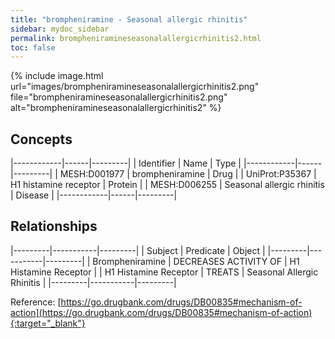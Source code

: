 ```yaml
---
title: "brompheniramine - Seasonal allergic rhinitis"
sidebar: mydoc_sidebar
permalink: brompheniramineseasonalallergicrhinitis2.html
toc: false 
---
```


{% include image.html url="images/brompheniramineseasonalallergicrhinitis2.png" file="brompheniramineseasonalallergicrhinitis2.png" alt="brompheniramineseasonalallergicrhinitis2" %}

## Concepts

|------------|------|---------|
| Identifier | Name | Type    |
|------------|------|---------|
| MESH:D001977 | brompheniramine | Drug |
| UniProt:P35367 | H1 histamine receptor | Protein |
| MESH:D006255 | Seasonal allergic rhinitis | Disease |
|------------|------|---------|

## Relationships

|---------|-----------|---------|
| Subject | Predicate | Object  |
|---------|-----------|---------|
| Brompheniramine | DECREASES ACTIVITY OF | H1 Histamine Receptor |
| H1 Histamine Receptor | TREATS | Seasonal Allergic Rhinitis |
|---------|-----------|---------|

Reference: [https://go.drugbank.com/drugs/DB00835#mechanism-of-action](https://go.drugbank.com/drugs/DB00835#mechanism-of-action){:target="_blank"}